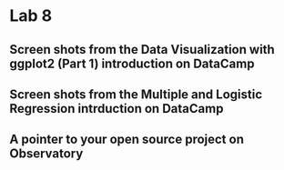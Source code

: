 # Lab 8

## Screen shots from the Data Visualization with ggplot2 (Part 1) introduction on DataCamp



## Screen shots from the Multiple and Logistic Regression intrduction on DataCamp


## A pointer to your open source project on Observatory


